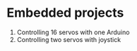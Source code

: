 # Embedded projects
1. Controlling 16 servos with one Arduino
2. Controlling two servos with joystick
